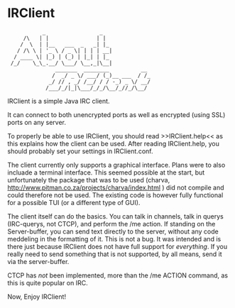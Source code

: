 IRClient
========
               _                 _   
         /\   | |               | |  
        /  \  | |__   ___  _   _| |_ 
       / /\ \ | '_ \ / _ \| | | | __|
      / ____ \| |_) | (_) | |_| | |_ 
     /_/    \_\_.__/ \___/ \__,_|\__|
    			   _______  ________          __    
    			  /  _/ _ \/ ___/ (_)__ ___  / /_   
    			 _/ // , _/ /__/ / / -_) _ \/ __/   
    			/___/_/|_|\___/_/_/\__/_//_/\__/

IRClient is a simple Java IRC client.

It can connect to both unencrypted ports as well
as encrypted (using SSL) ports on any server.

To properly be able to use IRClient, you should
read >>IRClient.help<< as this explains how the 
client can be used.
After reading IRClient.help, you should probably
set your settings in IRClient.conf.


The client currently only supports a graphical
interface. Plans were to also incluade a 
terminal interface. This seemed possible at the
start, but unfortunately the package that was to 
be used (charva, 
http://www.pitman.co.za/projects/charva/index.html )
did not compile and could therefore not be used.
The existing code is however fully functional for
a possible TUI (or a different type of GUI).

The client itself can do the basics. You can talk
in channels, talk in querys (IRC-querys, not CTCP),
and perform the /me action.
If standing on the Server-buffer, you can send text
directly to the server, without any code meddeling
in the formatting of it. This is not a bug. It was
intended and is there just because IRClient does
not have full support for _everything_. If you
really need to send something that is not supported,
by all means, send it via the server-buffer.

CTCP has *not* been implemented, more than the
/me ACTION command, as this is quite popular on IRC.


Now, Enjoy IRClient!
